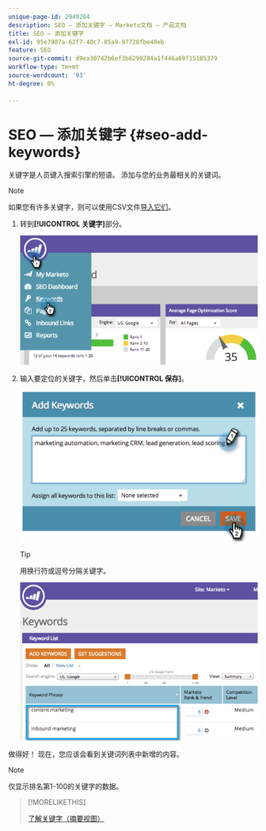 ```yaml
---
unique-page-id: 2949204
description: SEO — 添加关键字 — Marketo文档 — 产品文档
title: SEO — 添加关键字
exl-id: 95e7907a-62f7-40c7-85a9-97728fbe40eb
feature: SEO
source-git-commit: d9ea30742b6ef3b6299284a1f446a69f15105379
workflow-type: tm+mt
source-wordcount: '93'
ht-degree: 0%

---
```


# SEO — 添加关键字 {#seo-add-keywords}

关键字是人员键入搜索引擎的短语。 添加与您的业务最相关的关键词。

>[!NOTE]
>
>如果您有许多关键字，则可以使用CSV文件[导入它们](/help/marketo/product-docs/additional-apps/seo/keywords/seo-importing-keywords-with-a-csv.md)。

1. 转到&#x200B;**[!UICONTROL 关键字]**&#x200B;部分。

   ![](assets/image2014-9-18-11-3a28-3a39.png)

1. 输入要定位的关键字，然后单击&#x200B;**[!UICONTROL 保存]**。

   ![](assets/image2014-9-18-11-3a28-3a51.png)

   >[!TIP]
   >
   >用换行符或逗号分隔关键字。

   ![](assets/image2014-9-18-11-3a29-3a12.png)

做得好！ 现在，您应该会看到关键词列表中新增的内容。

>[!NOTE]
>
>仅显示排名第1-100的关键字的数据。

>[!MORELIKETHIS]
>
>[了解关键字（摘要视图）](/help/marketo/product-docs/additional-apps/seo/keywords/seo-understanding-keywords.md)